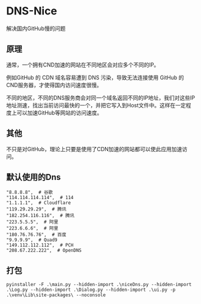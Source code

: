 # DNS-Nice

解决国内GitHub慢的问题

## 原理

通常，一个拥有CND加速的网站在不同地区会对应多个不同的IP。

例如GitHub 的 CDN 域名容易遭到 DNS 污染，导致无法连接使用 GitHub 的CND服务器，才使得国内访问速度很慢。

不同的地区，不同的DNS服务商会对同一个域名返回不同的IP地址，我们对这些IP地址测速，找出当前访问最快的一个，并把它写入到Host文件中。这样在一定程度上可以加速GitHub等网站的访问速度。

## 其他

不只是对GitHub，理论上只要是使用了CDN加速的网站都可以使此应用加速访问。

## 默认使用的Dns

```
"8.8.8.8",  # 谷歌
"114.114.114.114",  # 114
"1.1.1.1",  # Cloudflare
"119.29.29.29",  # 腾讯
"182.254.116.116",  # 腾讯
"223.5.5.5",  # 阿里
"223.6.6.6",  # 阿里
"180.76.76.76",  # 百度
"9.9.9.9",  # Quad9
"149.112.112.112",  # PCH
"208.67.222.222",  # OpenDNS
```

## 打包

``` shell
pyinstaller -F .\main.py --hidden-import .\niceDns.py --hidden-import .\Log.py --hidden-import .\Dialog.py --hidden-import .\ui.py -p .\venv\Lib\site-packages\ --noconsole
```